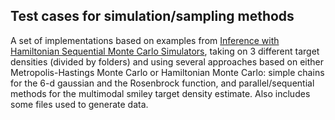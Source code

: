 ## Test cases for simulation/sampling methods

A set of implementations based on examples from [Inference with Hamiltonian Sequential Monte Carlo Simulators](http://www.remidaviet.com/files/HSMC-paper.pdf), taking on 3 different target densities (divided by folders) and using several approaches based on either Metropolis-Hastings Monte Carlo or Hamiltonian Monte Carlo: simple chains for the 6-d gaussian and the Rosenbrock function, and parallel/sequential methods for the multimodal smiley target density estimate. Also includes some files used to generate data.
